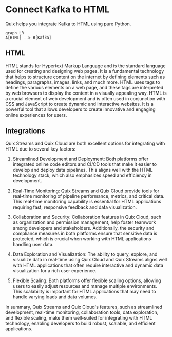 # Connect Kafka to HTML

Quix helps you integrate Kafka to HTML using pure Python.

```mermaid
graph LR
A[HTML] --> B[Kafka]
```

## HTML

HTML stands for Hypertext Markup Language and is the standard language used for creating and designing web pages. It is a fundamental technology that helps to structure content on the internet by defining elements such as headings, paragraphs, images, links, and much more. HTML uses tags to define the various elements on a web page, and these tags are interpreted by web browsers to display the content in a visually appealing way. HTML is a crucial element of web development and is often used in conjunction with CSS and JavaScript to create dynamic and interactive websites. It is a powerful tool that allows developers to create innovative and engaging online experiences for users.

## Integrations

Quix Streams and Quix Cloud are both excellent options for integrating with HTML due to several key factors:

1. Streamlined Development and Deployment: Both platforms offer integrated online code editors and CI/CD tools that make it easier to develop and deploy data pipelines. This aligns well with the HTML technology stack, which also emphasizes speed and efficiency in development.

2. Real-Time Monitoring: Quix Streams and Quix Cloud provide tools for real-time monitoring of pipeline performance, metrics, and critical data. This real-time monitoring capability is essential for HTML applications requiring fast, responsive feedback and data visualization.

3. Collaboration and Security: Collaboration features in Quix Cloud, such as organization and permission management, help foster teamwork among developers and stakeholders. Additionally, the security and compliance measures in both platforms ensure that sensitive data is protected, which is crucial when working with HTML applications handling user data.

4. Data Exploration and Visualization: The ability to query, explore, and visualize data in real-time using Quix Cloud and Quix Streams aligns well with HTML applications that often require interactive and dynamic data visualization for a rich user experience.

5. Flexible Scaling: Both platforms offer flexible scaling options, allowing users to easily adjust resources and manage multiple environments. This scalability is important for HTML applications that may need to handle varying loads and data volumes.

In summary, Quix Streams and Quix Cloud's features, such as streamlined development, real-time monitoring, collaboration tools, data exploration, and flexible scaling, make them well-suited for integrating with HTML technology, enabling developers to build robust, scalable, and efficient applications.

